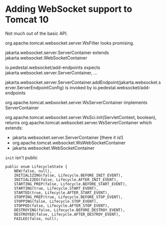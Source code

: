 # Adding WebSocket support to Tomcat 10

Not much out of the basic API.

org.apache.tomcat.websocket.server.WsFilter looks promising.

jakarta.websocket.server.ServerContainer extends jakarta.websocket.WebSocketContainer

io.pedestal.websocket/add-endpoints expects jakarta.websocket.server.ServerContainer, ...

jakarta.websocket.server.ServerContainer.addEndpoint(jakarta.websocket.server.ServerEndpointConfig) is invoked by io.pedestal.websocket/add-endpoints

org.apache.tomcat.websocket.server.WsServerContainer implements ServerContainer

org.apache.tomcat.websocket.server.WsSci.init(ServletContext, boolean),
returns org.apache.tomcat.websocket.server.WsServerContainer
which extends:
- jakarta.websocket.server.ServerContainer  [there it is!]
- org.apache.tomcat.websocket.WsWebSocketContainer
- jakarta.websocket.WebSocketContainer

`init` isn't public



```text
public enum LifecycleState {
    NEW(false, null),
    INITIALIZING(false, Lifecycle.BEFORE_INIT_EVENT),
    INITIALIZED(false, Lifecycle.AFTER_INIT_EVENT),
    STARTING_PREP(false, Lifecycle.BEFORE_START_EVENT),
    STARTING(true, Lifecycle.START_EVENT),
    STARTED(true, Lifecycle.AFTER_START_EVENT),
    STOPPING_PREP(true, Lifecycle.BEFORE_STOP_EVENT),
    STOPPING(false, Lifecycle.STOP_EVENT),
    STOPPED(false, Lifecycle.AFTER_STOP_EVENT),
    DESTROYING(false, Lifecycle.BEFORE_DESTROY_EVENT),
    DESTROYED(false, Lifecycle.AFTER_DESTROY_EVENT),
    FAILED(false, null);

```
